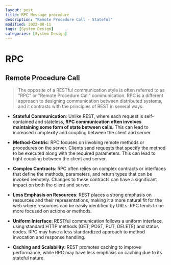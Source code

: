```yaml
---
layout: post
title: RPC Message procedure
description: "Remote Procedure Call - Stateful"
modified: 2022-08-11
tags: [System Design]
categories: [System Design]
---
```


# RPC

## Remote Procedure Call
> The opposite of a RESTful communication style is often referred to as "RPC" or "Remote Procedure Call" communication. RPC is a different approach to designing communication between distributed systems, and it contrasts with the principles of REST in several ways:

- **Stateful Communication**: Unlike REST, where each request is self-contained and stateless, **RPC communication often involves maintaining some form of state between calls.** This can lead to increased complexity and coupling between the client and server.

- **Method-Centric**: RPC focuses on invoking remote methods or procedures on the server. Clients send requests that specify the method to be executed along with the required parameters. This can lead to tight coupling between the client and server.

- **Complex Contracts**: RPC often relies on complex contracts or interfaces that define the methods, parameters, and return types that can be invoked remotely. Changes to these contracts can have a significant impact on both the client and server.

- **Less Emphasis on Resources**: REST places a strong emphasis on resources and their representations, making it a more natural fit for the web where resources can be easily identified by URLs. RPC tends to be more focused on actions or methods.

- **Uniform Interface**: RESTful communication follows a uniform interface, using standard HTTP methods (GET, POST, PUT, DELETE) and status codes. RPC may have a less standardized approach to method invocation and response handling.

- **Caching and Scalability**: REST promotes caching to improve performance, while RPC may have less emphasis on caching due to its stateful nature.
